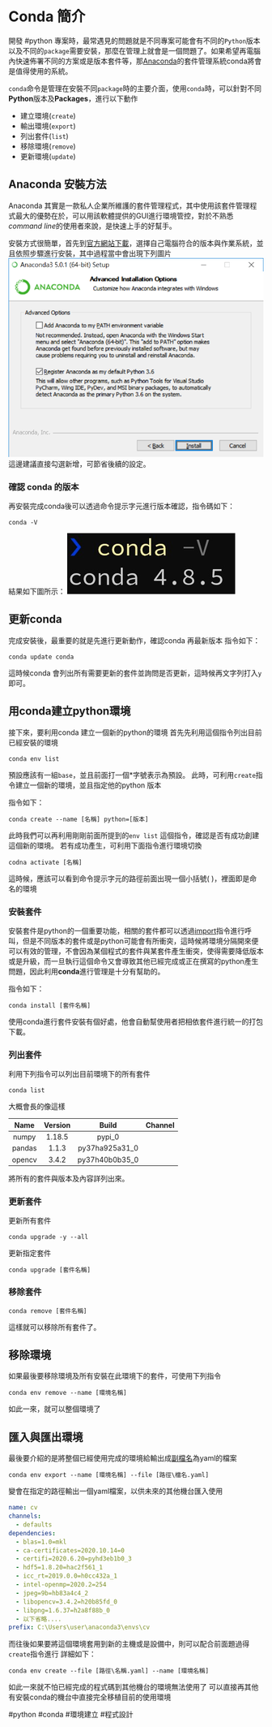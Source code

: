 # Conda 簡介
開發 #python  專案時，最常遇見的問題就是不同專案可能會有不同的`Python`版本以及不同的`package`需要安裝，那麼在管理上就會是一個問題了。如果希望再電腦內快速佈署不同的方案或是版本套件等，那[Anaconda](https://www.anaconda.com/products/individual)的套件管理系統conda將會是值得使用的系統。

`conda`命令是管理在安裝不同`package`時的主要介面，使用`conda`時，可以針對不同**Python**版本及**Packages**，進行以下動作
- 建立環境(`create`)
- 輸出環境(`export`)
- 列出套件(`list`)
- 移除環境(`remove`)
- 更新環境(`update`)

## Anaconda 安裝方法
Anaconda 其實是一款私人企業所維護的套件管理程式，其中使用該套件管理程式最大的優勢在於，可以用該軟體提供的GUI進行環境管控，對於不熟悉*command line*的使用者來說，是快速上手的好幫手。

安裝方式很簡單，首先到[官方網站下載](https://www.anaconda.com/products/individual#Downloads)，選擇自己電腦符合的版本與作業系統，並且依照步驟進行安裝，其中過程當中會出現下列圖片
![新增變量](./picture/install_anaconda.png)
這邊建議直接勾選新增，可節省後續的設定。

### 確認 conda 的版本
再安裝完成conda後可以透過命令提示字元進行版本確認，指令碼如下：
```
conda -V
```
結果如下圖所示：
![版本確認](./picture/conda_version.jpg)

## 更新conda 
完成安裝後，最重要的就是先進行更新動作，確認conda 再最新版本
指令如下：
```
conda update conda
```
這時候conda 會列出所有需要更新的套件並詢問是否更新，這時候再文字列打入`y`即可。
## 用conda建立python環境
接下來，要利用conda 建立一個新的python的環境
首先先利用這個指令列出目前已經安裝的環境
```
conda env list
```
預設應該有一組`base`，並且前面打一個\*字號表示為預設。
此時，可利用`create`指令建立一個新的環境，並且指定他的python 版本

指令如下：
```
conda create --name [名稱] python=[版本]
```
此時我們可以再利用剛剛前面所提到的`env list` 這個指令，確認是否有成功創建這個新的環境。
若有成功產生，可利用下面指令進行環境切換
```
codna activate [名稱]
```
這時候，應該可以看到命令提示字元的路徑前面出現一個小括號\( \)，裡面即是命名的環境
### 安裝套件
安裝套件是python的一個重要功能，相關的套件都可以透過[import](python_import語句)指令進行呼叫，但是不同版本的套件或是python可能會有所衝突，這時候將環境分隔開來便可以有效的管理，不會因為某個程式的套件與某套件產生衝突，使得需要降低版本或是升級，而一旦執行這個命令又會導致其他已經完成或正在撰寫的python產生問題，因此利用**conda**進行管理是十分有幫助的。

指令如下：
```
conda install [套件名稱]
```
使用conda進行套件安裝有個好處，他會自動幫使用者把相依套件進行統一的打包下載。
### 列出套件
利用下列指令可以列出目前環境下的所有套件
```
conda list
```
大概會長的像這樣

Name | Version | Build | Channel
:------:|:--------:|:-----:|:---------:
numpy | 1.18.5 | pypi_0 |
pandas | 1.1.3 | py37ha925a31_0 |
opencv | 3.4.2 | py37h40b0b35_0 | 

將所有的套件與版本及內容詳列出來。
### 更新套件
更新所有套件
```
conda upgrade -y --all
```
更新指定套件
```
conda upgrade [套件名稱]
```

### 移除套件
```
conda remove [套件名稱]
```
這樣就可以移除所有套件了。
## 移除環境
如果最後要移除環境及所有安裝在此環境下的套件，可使用下列指令
```
conda env remove --name [環境名稱]
```
如此一來，就可以整個環境了
## 匯入與匯出環境
最後要介紹的是將整個已經使用完成的環境給輸出成[副檔名](副檔名)為yaml的檔案
```
conda env export --name [環境名稱] --file [路徑\檔名.yaml]
```
變會在指定的路徑輸出一個yaml檔案，以供未來的其他機台匯入使用
```yaml
name: cv
channels:
  - defaults
dependencies:
  - blas=1.0=mkl
  - ca-certificates=2020.10.14=0
  - certifi=2020.6.20=pyhd3eb1b0_3
  - hdf5=1.8.20=hac2f561_1
  - icc_rt=2019.0.0=h0cc432a_1
  - intel-openmp=2020.2=254
  - jpeg=9b=hb83a4c4_2
  - libopencv=3.4.2=h20b85fd_0
  - libpng=1.6.37=h2a8f88b_0
  - 以下省略....
prefix: C:\Users\user\anaconda3\envs\cv
```

而往後如果要將這個環境套用到新的主機或是設備中，則可以配合前面題過得`create`指令進行
詳細如下：
```
conda env create --file [路徑\名稱.yaml] --name [環境名稱]
```

如此一來就不怕已經完成的程式碼到其他機台的環境無法使用了
可以直接再其他有安裝conda的機台中直接完全移植目前的使用環境


#python #conda #環境建立 #程式設計 